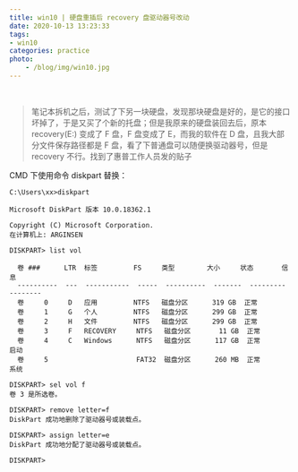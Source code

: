 ```yaml
---
title: win10 | 硬盘重插后 recovery 盘驱动器号改动
date: 2020-10-13 13:23:33
tags: 
- win10
categories: practice
photo: 
    - /blog/img/win10.jpg
---
```


<br>
<!-- more -->

> 笔记本拆机之后，测试了下另一块硬盘，发现那块硬盘是好的，是它的接口坏掉了，于是又买了个新的托盘；但是我原来的硬盘装回去后，原本 recovery(E:) 变成了 F 盘，F 盘变成了 E，而我的软件在 D 盘，且我大部分文件保存路径都是 F 盘，看了下普通盘可以随便换驱动器号，但是 recovery 不行。找到了惠普工作人员发的贴子

CMD 下使用命令 diskpart 替换：

```
C:\Users\xx>diskpart

Microsoft DiskPart 版本 10.0.18362.1

Copyright (C) Microsoft Corporation.
在计算机上: ARGINSEN

DISKPART> list vol

  卷 ###      LTR  标签         FS     类型        大小     状态       信息
  ----------  ---  -----------  -----  ----------  -------  ---------  --------
  卷     0     D   应用         NTFS   磁盘分区      319 GB  正常
  卷     1     G   个人         NTFS   磁盘分区      299 GB  正常
  卷     2     H   文件         NTFS   磁盘分区      299 GB  正常
  卷     3     F   RECOVERY     NTFS   磁盘分区       11 GB  正常
  卷     4     C   Windows      NTFS   磁盘分区      117 GB  正常         启动
  卷     5                      FAT32  磁盘分区      260 MB  正常         系统

DISKPART> sel vol f
卷 3 是所选卷。

DISKPART> remove letter=f
DiskPart 成功地删除了驱动器号或装载点。

DISKPART> assign letter=e
DiskPart 成功地分配了驱动器号或装载点。

DISKPART>
```
